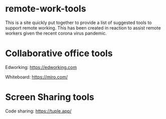 # remote-work-tools

This is a site quickly put together to provide a list of suggested tools to support remote working. This has been created in  reaction to assist remote workers given the recent corona virus pandemic.

# Collaborative office tools

Edworking: https://edworking.com

Whiteboard: https://miro.com/

# Screen Sharing tools

Code sharing: https://tuple.app/
